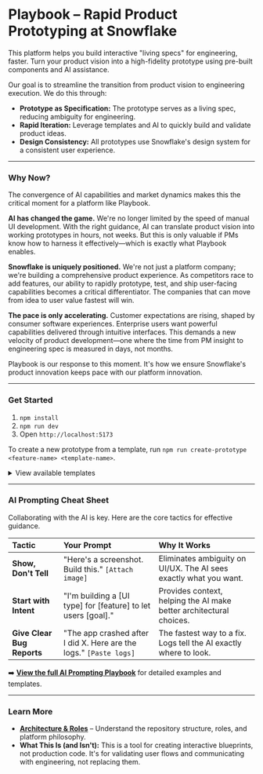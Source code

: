 # Playbook – Rapid Product Prototyping at Snowflake

This platform helps you build interactive "living specs" for engineering, faster. Turn your product vision into a high-fidelity prototype using pre-built components and AI assistance.

Our goal is to streamline the transition from product vision to engineering execution. We do this through:
-   **Prototype as Specification:** The prototype serves as a living spec, reducing ambiguity for engineering.
-   **Rapid Iteration:** Leverage templates and AI to quickly build and validate product ideas.
-   **Design Consistency:** All prototypes use Snowflake's design system for a consistent user experience.

---

### Why Now?

The convergence of AI capabilities and market dynamics makes this the critical moment for a platform like Playbook.

**AI has changed the game.** We're no longer limited by the speed of manual UI development. With the right guidance, AI can translate product vision into working prototypes in hours, not weeks. But this is only valuable if PMs know how to harness it effectively—which is exactly what Playbook enables.

**Snowflake is uniquely positioned.** We're not just a platform company; we're building a comprehensive product experience. As competitors race to add features, our ability to rapidly prototype, test, and ship user-facing capabilities becomes a critical differentiator. The companies that can move from idea to user value fastest will win.

**The pace is only accelerating.** Customer expectations are rising, shaped by consumer software experiences. Enterprise users want powerful capabilities delivered through intuitive interfaces. This demands a new velocity of product development—one where the time from PM insight to engineering spec is measured in days, not months.

Playbook is our response to this moment. It's how we ensure Snowflake's product innovation keeps pace with our platform innovation.

---

### Get Started

1.  `npm install`
2.  `npm run dev`
3.  Open `http://localhost:5173`

To create a new prototype from a template, run `npm run create-prototype <feature-name> <template-name>`.

<details>
<summary>View available templates</summary>

| Template | Description | Best For |
| :--- | :--- | :--- |
| `wizard-flow` | Multi-step wizard interfaces | Setup flows, configurations, onboarding |
| `data-explorer` | Data browsing and filtering | File browsers, table views, search results |
| `service-dashboard` | Service management panels | Status pages, monitoring, settings |

</details>

---

### AI Prompting Cheat Sheet

Collaborating with the AI is key. Here are the core tactics for effective guidance.

| Tactic | Your Prompt | Why It Works |
| :--- | :--- | :--- |
| **Show, Don't Tell** | "Here's a screenshot. Build this." `[Attach image]` | Eliminates ambiguity on UI/UX. The AI sees exactly what you want. |
| **Start with Intent** | "I'm building a [UI type] for [feature] to let users [goal]." | Provides context, helping the AI make better architectural choices. |
| **Give Clear Bug Reports** | "The app crashed after I did X. Here are the logs." `[Paste logs]` | The fastest way to a fix. Logs tell the AI exactly where to look. |

➡️ **[View the full AI Prompting Playbook](./PROMPTING_PLAYBOOK.md)** for detailed examples and templates.

---

### Learn More

-   **[Architecture & Roles](./ARCHITECTURE.md)** – Understand the repository structure, roles, and platform philosophy.
-   **What This Is (and Isn't):** This is a tool for creating interactive blueprints, not production code. It's for validating user flows and communicating with engineering, not replacing them.